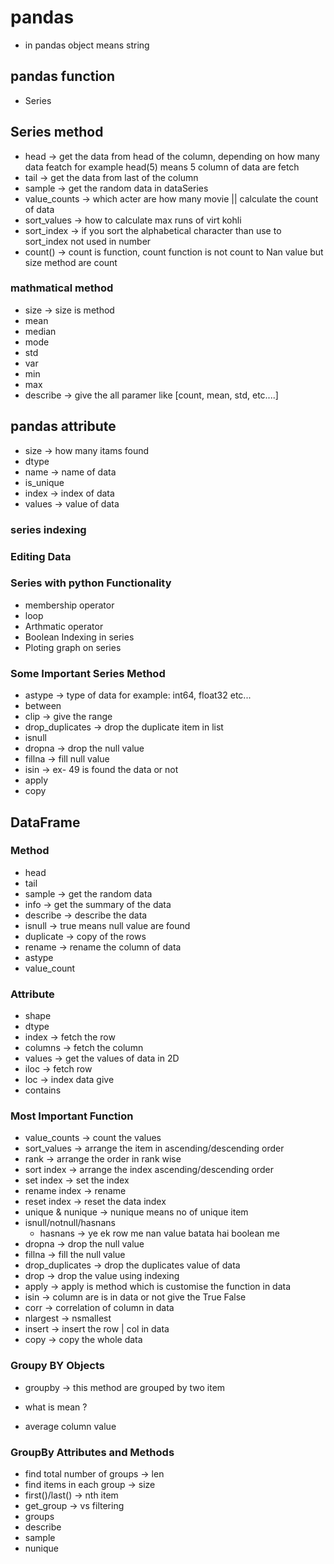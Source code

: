 # pandas 
* in pandas object means string 
## pandas function 
* Series 


## Series method 
* head  -> get the data from head of the column, depending on how many data featch for example head(5) means 5 column of data are fetch 
* tail -> get the data from last of the column
* sample -> get the random data in dataSeries 
* value_counts -> which acter are how many movie || calculate the count of data  
* sort_values -> how to calculate max runs of virt kohli 
* sort_index   -> if you sort the alphabetical character than use to sort_index not used in number 
* count() -> count is function, count function is not count to Nan value but size method are count 
### mathmatical method 
* size -> size is method 
* mean 
* median
* mode 
* std 
* var 
* min
* max   
* describe  -> give the all paramer like [count, mean, std, etc....]




## pandas attribute 
* size -> how many itams found 
* dtype
* name   -> name of data 
* is_unique 
* index -> index of data 
* values -> value of data 

### series indexing 
### Editing Data 
### Series with python Functionality 
* membership operator 
* loop 
* Arthmatic operator 
* Boolean Indexing in series 
* Ploting graph on series 


### Some Important Series Method 
* astype   -> type of data for example: int64, float32 etc...
* between
* clip      -> give the range 
* drop_duplicates  -> drop the duplicate item in list 
* isnull
* dropna    -> drop the null value 
* fillna    -> fill null value 
* isin        -> ex- 49 is found the data or not 
* apply
* copy



## DataFrame 

### Method 
* head
* tail 
* sample -> get the random data 
* info  -> get the summary of the data 
* describe  -> describe the data 
* isnull     -> true means null value are found 
* duplicate -> copy of the rows 
* rename  -> rename the column of data 
* astype
* value_count



### Attribute 
* shape 
* dtype 
* index    -> fetch the row
* columns   -> fetch the column
* values     -> get the values of data in 2D
* iloc   -> fetch row 
* loc    -> index data give 
* contains



### Most Important Function 
* value_counts    -> count the values 
* sort_values      -> arrange the item in ascending/descending order 
* rank           -> arrange the order in rank wise 
* sort index      -> arrange the index ascending/descending order
* set index       -> set the index 
* rename index -> rename
* reset index     -> reset the data index 
* unique & nunique    -> nunique means no of unique item 
* isnull/notnull/hasnans 
    * hasnans ->  ye ek row me nan value batata hai boolean me
* dropna    -> drop the null value
* fillna    -> fill the null value
* drop_duplicates   -> drop the duplicates value of data 
* drop            -> drop the value using indexing
* apply     -> apply is method which is customise the function in data 
* isin      -> column are is in data or not give the True False 
* corr      ->  correlation of column in data 
* nlargest -> nsmallest  
* insert   -> insert the row | col in data 
* copy     -> copy the whole data 



### Groupy BY Objects 
* groupby  -> this method are grouped by two item 
- what is mean ? 
* average column value 

### GroupBy Attributes and Methods 
* find total number of groups -> len
* find items in each group -> size 
* first()/last() -> nth item    
* get_group -> vs filtering 
* groups 
* describe 
* sample 
* nunique